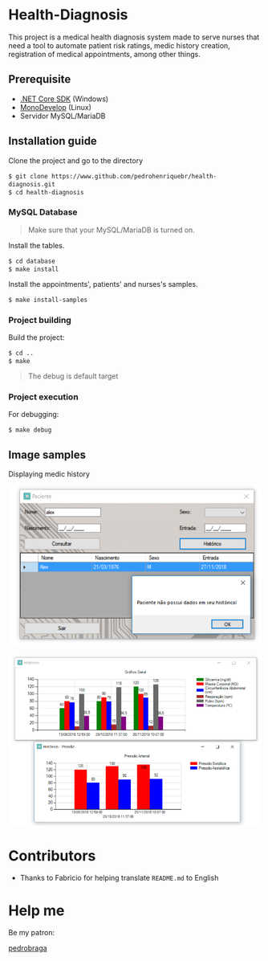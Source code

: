 # Health-Diagnosis

This project is a medical health diagnosis system made to serve nurses that need a tool to automate patient risk ratings, medic history creation, registration of medical appointments, among other things.

## Prerequisite

* [.NET Core SDK](https://dotnet.microsoft.com/download) (Windows)
* [MonoDevelop](https://www.monodevelop.com/download/) (Linux)
* Servidor MySQL/MariaDB

## Installation guide

Clone the project and go to the directory 

```console
$ git clone https://www.github.com/pedrohenriquebr/health-diagnosis.git
$ cd health-diagnosis
```

### MySQL Database

> Make sure that your MySQL/MariaDB is turned on.

Install the tables.

```console
$ cd database
$ make install
```

Install the appointments', patients' and nurses's samples.

```console
$ make install-samples
```

### Project building

Build the project:

```console
$ cd ..
$ make
```

> The debug is default target


### Project execution

For debugging:

```console
$ make debug
```


## Image samples


Displaying medic history

![Tentativa de exibiri histórico médico](images/tenta_historico_paciente.jpg)

![Exibindo histórico médico](images/exibe_historico.jpg)

# Contributors

* Thanks to Fabricio for helping translate `README.md` to English

# Help me

Be my patron:

[pedrobraga](https://www.patreon.com/pedrobraga)
